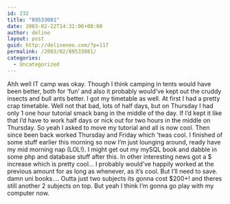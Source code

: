 ```yaml
---
id: 232
title: "89533081"
date: 2003-02-22T14:31:06+00:00
author: deline
layout: post
guid: http://delineneo.com/?p=117
permalink: /2003/02/89533081/
categories:
  - Uncategorized
---
```

Ahh well IT camp was okay. Though I think camping in tents would have been better, both for &#8216;fun&#8217; and also it probably would&#8217;ve kept out the cruddy insects and bull ants better. I got my timetable as well. At first I had a pretty crap timetable. Well not that bad, lots of half days, but on Thursday I had only 1 one hour tutorial smack bang in the middle of the day. If I&#8217;d kept it like that I&#8217;d have to work half days or nick out for two hours in the middle on Thursday. So yeah I asked to move my tutorial and all is now cool. Then since been back worked Thursday and Friday which &#8217;twas cool. I finished of some stuff earlier this morning so now I&#8217;m just lounging around, ready have my mid morning nap (LOL!). I might get out my mySQL book and dabble in some php and database stuff after this. In other interesting news got a $ increase which is pretty cool&#8230; I probably would&#8217;ve happily worked at the previous amount for as long as whenever, as it&#8217;s cool. But I&#8217;ll need to save. damn uni books&#8230;. Outta just two subjects its gonna cost $200+! and theres still another 2 subjects on top. But yeah I think I&#8217;m gonna go play with my computer now.